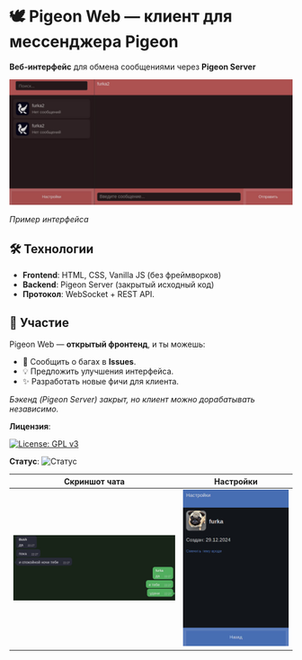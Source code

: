 # 🕊 Pigeon Web — клиент для мессенджера Pigeon  

**Веб-интерфейс** для обмена сообщениями через **Pigeon Server**

![Интерфейс](screenshots/full.jpg) 

*Пример интерфейса*  

## 🛠 Технологии  
- **Frontend**: HTML, CSS, Vanilla JS (без фреймворков)  
- **Backend**: Pigeon Server (закрытый исходный код)
- **Протокол**: WebSocket + REST API.  

## 🤝 Участие  
Pigeon Web — **открытый фронтенд**, и ты можешь:  
- 🐞 Сообщить о багах в **Issues**.  
- 💡 Предложить улучшения интерфейса.  
- ✨ Разработать новые фичи для клиента.  

*Бэкенд (Pigeon Server) закрыт, но клиент можно дорабатывать независимо.*  

**Лицензия**: 

[![License: GPL v3](https://img.shields.io/badge/License-GPLv3-blue.svg)](LICENSE)

**Статус**: ![Статус](https://img.shields.io/badge/status-active-brightgreen)

| Скриншот чата | Настройки |  
|---------------|----------|  
| ![Чат](screenshots/chat_preview.jpg) | ![Настройки](screenshots/settings.jpg) | 
